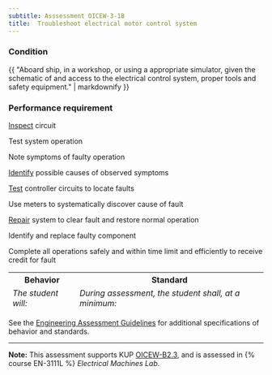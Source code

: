 ```yaml
---
subtitle: Asssessment OICEW-3-1B
title:  Troubleshoot electrical motor control system
---
```




### Condition

{{ "Aboard ship, in a workshop, or using a appropriate simulator, given the schematic of and access to the electrical control system, proper tools and safety equipment." | markdownify }}

### Performance requirement 

<table width='100%' class='Guidelines'>
 <thead>
 <tr>
     <th class='thirty'>Behavior</th>
     <th class='seventy'>Standard</th>
 </tr>
 <tr>
     <td><em>The student will:</em></td>
     <td><em>During assessment, the student shall, at a minimum:</em></td>
 </tr>
 </thead>
 <tbody>


<!--rowstart-->

[Inspect](guidelines#evaluateinspecttest) circuit

<!--cellbreak-->

Test system operation

Note symptoms of faulty operation

<!--rowend-->


<!--rowstart-->

[Identify](guidelines#identify) possible causes of observed symptoms

<!--cellbreak-->



<!--rowend-->


<!--rowstart-->

[Test](guidelines#evaluateinspecttest) controller circuits to locate faults

<!--cellbreak-->

Use meters to systematically discover cause of fault

<!--rowend-->


<!--rowstart-->

[Repair](guidelines#repair) system to clear fault and restore normal operation

<!--cellbreak-->

Identify and replace faulty component

Complete all operations safely and within time limit and efficiently to receive credit for fault

<!--rowend-->


 </tbody>
 </table>



See the [Engineering Assessment Guidelines](guidelines) for additional specifications of behavior and standards.


*****

**Note:** This assessment supports KUP [OICEW-B2.3]({{site.baseurl}}/tables/31.html#OICEW-B2.3), and is assessed in  {% course  EN-3111L %}  *Electrical Machines Lab*. 

